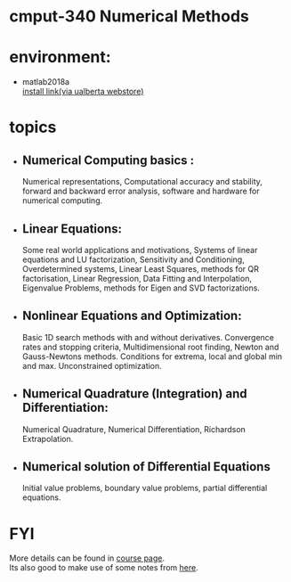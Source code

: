 # cmput-340 Numerical Methods

# environment: 
* matlab2018a <br/>
 [install link(via ualberta webstore)](https://ualberta.onthehub.com/WebStore/OfferingDetails.aspx?o=ab4b4e92-94e1-e611-9425-b8ca3a5db7a1) 


# topics 
* ## Numerical Computing basics :<br/>
  Numerical representations, Computational accuracy and stability, forward and backward error analysis, software and hardware for numerical computing.<br/>

* ## Linear Equations:<br/>
  Some real world applications and motivations, Systems of linear equations and LU factorization, Sensitivity and Conditioning, Overdetermined systems, Linear Least Squares, methods for QR factorisation, Linear Regression, Data Fitting and Interpolation, Eigenvalue Problems, methods for Eigen and SVD factorizations.<br/>

* ## Nonlinear Equations and Optimization:<br/>
  Basic 1D search methods with and without derivatives. Convergence rates and stopping criteria, Multidimensional root finding, Newton and Gauss-Newtons methods. Conditions for extrema, local and global min and max. Unconstrained optimization.<br/>

* ## Numerical Quadrature (Integration) and Differentiation:<br/>
  Numerical Quadrature, Numerical Differentiation, Richardson Extrapolation.<br/>

* ## Numerical solution of Differential Equations<br/>
  Initial value problems, boundary value problems, partial differential equations.<br/>


# FYI
More details can be found in [course page](http://ugweb.cs.ualberta.ca/~vis/courses/num/index340.htm).<br/>
Its also good to make use of some notes from [here](http://cis.poly.edu/~mleung/CS4744/f04/Heath/). 
